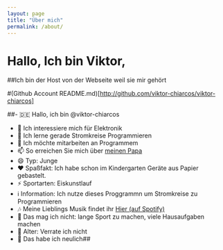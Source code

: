 ```yaml
---
layout: page
title: "Über mich"
permalink: /about/
---
```


# Hallo, Ich bin Viktor,
##Ich bin der Host von der Webseite weil sie mir gehört

#(Github Account README.md)[http://github.com/viktor-chiarcos/viktor-chiarcos]

##- 🇩🇪 Hallo, ich bin @viktor-chiarcos
- 👀 Ich interessiere mich für Elektronik
- 🌱 Ich lerne gerade Stromkreise Programmieren
- 💞️ Ich möchte mitarbeiten an Programmem
- 📫 So erreichen Sie mich über [meinen Papa](https://github.com/chiarcos)
- 😄 Typ: Junge
- ❤️ Spaßfakt: Ich habe schon im Kindergarten Geräte aus Papier gebastelt.
- ⚡️ Sportarten: Eiskunstlauf
- ℹ️ Information: Ich nutze dieses Proggrammn um Stromkreise zu Programmieren
- 🎶 Meine Lieblings Musik findet ihr [Hier (auf Spotify) ](https://open.spotify.com/playlist/33a3P5kT2XK7V2NE11puD2?si=TZKCPxLFRGmnVrRYJPqH_g&pi=e-7_wwSH6USaOR)
- 🙁 Das mag ich nicht: lange Sport zu machen, viele Hausaufgaben machen
- 👴 Alter: Verrate ich nicht
- 🏫 Das habe ich neulich##
